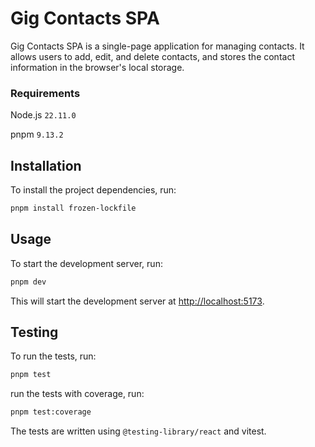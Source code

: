 # Gig Contacts SPA

Gig Contacts SPA is a single-page application for managing contacts. It allows users to add, edit, and delete contacts,
and stores the contact information in the browser's local storage.

### Requirements

Node.js `22.11.0`

pnpm `9.13.2`

## Installation

To install the project dependencies, run:

```bash
pnpm install frozen-lockfile
```

## Usage

To start the development server, run:

```bash
pnpm dev
```

This will start the development server at [http://localhost:5173](http://localhost:5173).

## Testing

To run the tests, run:

```bash
pnpm test
```

run the tests with coverage, run:

```bash
pnpm test:coverage
```

The tests are written using `@testing-library/react` and vitest.

